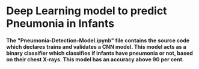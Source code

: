 # Deep Learning model to predict Pneumonia in Infants

#### The "Pneumonia-Detection-Model.ipynb" file contains the source code which declares trains and validates a CNN model. This model acts as a binary classifier which classifies if infants have pneumonia or not, based on their chest X-rays. This model has an accuracy above 90 per cent.  
